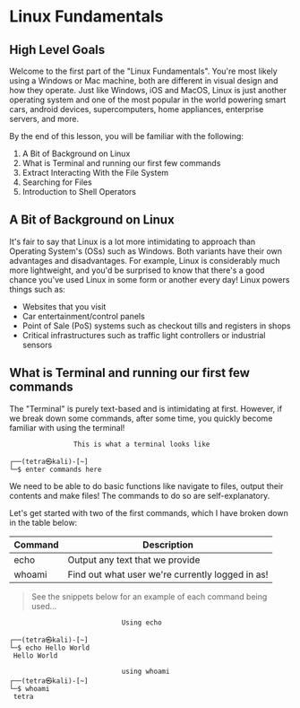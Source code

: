 # Linux Fundamentals

## High Level Goals

Welcome to the first part of the "Linux Fundamentals". You're most likely using a Windows or Mac machine, both are different in visual design and how they operate. Just like Windows, iOS and MacOS, Linux is just another operating system and one of the most popular in the world powering smart cars, android devices, supercomputers, home appliances, enterprise servers, and more.

By the end of this lesson, you will be familiar with the following:
1. A Bit of Background on Linux 
2. What is Terminal and running  our first few commands
3. Extract Interacting With the File System
4. Searching for Files
5. Introduction to Shell Operators

## A Bit of Background on Linux

It's fair to say that Linux is a lot more intimidating to approach than Operating System's (OSs) such as Windows. Both variants have their own advantages and disadvantages. For example, Linux is considerably much more lightweight, and you'd be surprised to know that there's a good chance you've used Linux in some form or another every day! Linux powers things such as:

-   Websites that you visit
-   Car entertainment/control panels
-   Point of Sale (PoS) systems such as checkout tills and registers in shops
-   Critical infrastructures such as traffic light controllers or industrial sensors

## What is Terminal and running  our first few commands

The "Terminal" is purely text-based and is intimidating at first. However, if we break down some commands, after some time, you quickly become familiar with using the terminal!

					This is what a terminal looks like
					
	┌──(tetra㉿kali)-[~]
	└─$ enter commands here

We need to be able to do basic functions like navigate to files, output their contents and make files! The commands to do so are self-explanatory.

Let's get started with two of the first commands, which I have broken down in the table below:

| Command | Description  |
|--|--|
| echo | Output any text that we provide |
| whoami | Find out what user we're currently logged in as! |

>  See the snippets below for an example of each command being used...

								Using echo
	
	┌──(tetra㉿kali)-[~]
	└─$ echo Hello World
	 Hello World
	
								using whoami
	┌──(tetra㉿kali)-[~]
	└─$ whoami 
	 tetra
